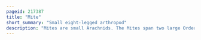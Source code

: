 ```yaml
---
pageid: 217387
title: "Mite"
short_summary: "Small eight-legged arthropod"
description: "Mites are small Arachnids. The Mites span two large Orders of Arachnids the Acariformes and the Parasitiformes which were historically grouped together in the Subclass Acari. However, most recent genetic Analyses do not recover the two as each other's closest Relative within Arachnida, rendering the Group non-monophyletic. Most mites are tiny, less than 1 mm in length, and have a simple, unsegmented body plan. The small Size of most Species makes them easily overlooked ; some Species live in Water, many live in Soil as Decomposers, Others live on Plants, sometimes creating Galls, while Others are Predators or Parasites. This last Type includes the commercially destructive Varroa Parasite of Honey Bees, as well as Scabies Mites of Humans. Most Species are harmless to Humans but a few Species are associated with Allergies or Transmit Diseases."
---
```


